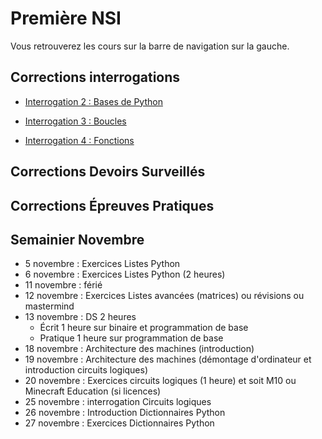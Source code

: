 # Première NSI

Vous retrouverez les cours sur la barre de navigation sur la gauche.

## Corrections interrogations

- [Interrogation 2 : Bases de Python](./Corrections/trimestre_1/correction_interro_2.md)  

- [Interrogation 3 : Boucles](./Corrections/trimestre_1/correction_interro_3.md)  

- [Interrogation 4 : Fonctions](./Corrections/trimestre_1/correction_interro_4.md)

## Corrections Devoirs Surveillés

## Corrections Épreuves Pratiques

## Semainier Novembre

- 5 novembre : Exercices Listes Python
- 6 novembre : Exercices Listes Python (2 heures)
- 11 novembre : férié
- 12 novembre : Exercices Listes avancées (matrices) ou révisions ou mastermind
- 13 novembre : DS 2 heures
  - Écrit 1 heure sur binaire et programmation de base
  - Pratique 1 heure sur programmation de base
- 18 novembre : Architecture des machines (introduction)
- 19 novembre : Architecture des machines (démontage d'ordinateur et introduction circuits logiques)
- 20 novembre : Exercices circuits logiques (1 heure) et soit M10 ou Minecraft Education (si licences)
- 25 novembre : interrogation Circuits logiques
- 26 novembre : Introduction Dictionnaires Python
- 27 novembre : Exercices Dictionnaires Python
